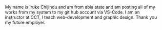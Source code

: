 My name is Iruke Chijindu and am from abia state and am posting all of my works from my system to my git hub account via VS-Code.
I am an instructor at CCT, I teach web-development and graphic design. Thank you my future employer.
